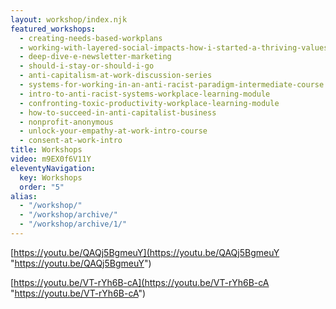 ```yaml
---
layout: workshop/index.njk
featured_workshops:
  - creating-needs-based-workplans
  - working-with-layered-social-impacts-how-i-started-a-thriving-values-based-business-in-a-pandemic
  - deep-dive-e-newsletter-marketing
  - should-i-stay-or-should-i-go
  - anti-capitalism-at-work-discussion-series
  - systems-for-working-in-an-anti-racist-paradigm-intermediate-course
  - intro-to-anti-racist-systems-workplace-learning-module
  - confronting-toxic-productivity-workplace-learning-module
  - how-to-succeed-in-anti-capitalist-business
  - nonprofit-anonymous
  - unlock-your-empathy-at-work-intro-course
  - consent-at-work-intro
title: Workshops
video: m9EX0f6V11Y
eleventyNavigation:
  key: Workshops
  order: "5"
alias:
  - "/workshop/"
  - "/workshop/archive/"
  - "/workshop/archive/1/"
---
```


[https://youtu.be/QAQj5BgmeuY](https://youtu.be/QAQj5BgmeuY "https://youtu.be/QAQj5BgmeuY")

[https://youtu.be/VT-rYh6B-cA](https://youtu.be/VT-rYh6B-cA "https://youtu.be/VT-rYh6B-cA")
